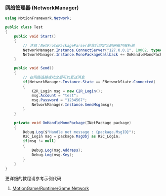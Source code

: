 ### 网络管理器 (NetworkManager)

```C#
using MotionFramework.Network;

public class Test
{
	public void Start()
	{
		// 注意：NetProtoPackageParser是我们自定义的网络包解析器
		NetworkManager.Instance.ConnectServer("127.0.0.1", 10002, typeof(ProtoPackageParser));
		NetworkManager.Instance.MonoPackageCallback += OnHandleMonoPackage;
	}

	public void Send()
	{
		// 在网络连接成功之后可以发送消息
		if(NetworkManager.Instance.State == ENetworkState.Connected)
		{
			C2R_Login msg = new C2R_Login();
			msg.Account = "test";
			msg.Password = "1234567";
			NetworkManager.Instance.SendMsg(msg);
		}
	}

	private void OnHandleMonoPackage(INetPackage package)
	{
		Debug.Log($"Handle net message : {package.MsgID}");
		R2C_Login msg = package.MsgObj as R2C_Login;
		if(msg != null)
		{
			Debug.Log(msg.Address);
			Debug.Log(msg.Key);
		}
	}
}
```

更详细的教程请参考示例代码
1. [MotionGame/Runtime/Game.Network](https://github.com/gmhevinci/MotionFramework/blob/master/Assets/MotionGame/Runtime/Game.Network)